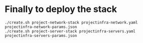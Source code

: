 # Finally to deploy the stack

```
./create.sh project-network-stack projectinfra-network.yaml projectinfra-network-params.json
./create.sh project-server-stack projectinfra-servers.yaml projectinfra-servers-params.json
```

